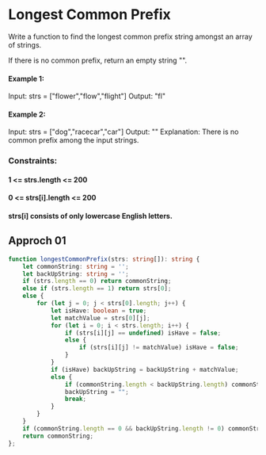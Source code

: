 # Longest Common Prefix
Write a function to find the longest common prefix string amongst an array of strings.

If there is no common prefix, return an empty string "".

 

#### Example 1:

Input: strs = ["flower","flow","flight"]
Output: "fl"
#### Example 2:

Input: strs = ["dog","racecar","car"]
Output: ""
Explanation: There is no common prefix among the input strings.
 

### Constraints:

#### 1 <= strs.length <= 200
#### 0 <= strs[i].length <= 200
#### strs[i] consists of only lowercase English letters.
## Approch 01

```ts
function longestCommonPrefix(strs: string[]): string {
    let commonString: string = '';
    let backUpString: string = '';
    if (strs.length == 0) return commonString;
    else if (strs.length == 1) return strs[0];
    else {
        for (let j = 0; j < strs[0].length; j++) {
            let isHave: boolean = true;
            let matchValue = strs[0][j];
            for (let i = 0; i < strs.length; i++) {
                if (strs[i][j] == undefined) isHave = false;
                else {
                    if (strs[i][j] != matchValue) isHave = false;
                }
            }
            if (isHave) backUpString = backUpString + matchValue;
            else {
                if (commonString.length < backUpString.length) commonString = backUpString;
                backUpString = "";
                break;
            }
        }
    }
    if (commonString.length == 0 && backUpString.length != 0) commonString = backUpString
    return commonString;
};
```
